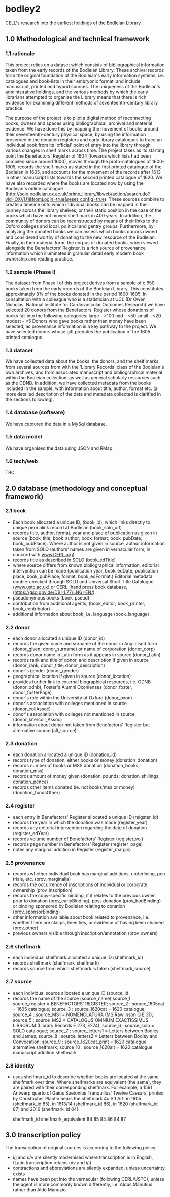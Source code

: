 # bodley2
CELL's research into the earliest holdings of the Bodleian Library

## 1.0 Methodological and technical framework

### 1.1 rationale 

This project relies on a dataset which consists of bibliographical information taken from the early records of the Bodleian Library. These archival records form the original foundation of the Bodleian's early information systems, i.e. catalogues and book-lists in their embryonic format, and include manuscript, printed and hybrid sources. The uniqueness of the Bodleian's administrative holdings, and the various methods by which the early librarians attempted to organize the Library means that there is rich evidence for examining different methods of seventeenth-century library practice.

The purpose of the project is to pilot a digital method of reconnecting books, owners and spaces using bibliographical, archival and material evidence. We have done this by mapping the movement of books around their seventeenth-century physical space; by using the information preserved in the donation registers and early library catalogues to trace an individual book from its 'official' point of entry into the library through various changes in shelf marks across time. The project takes as its starting point the Benefactors’ Register of 1604 (towards which lists had been compiled since around 1600), moves through the proto-catalogues of 1600-1605, records the shelf marks as stated in the first printed catalogue of the Bodleian in 1605, and accounts for the movement of the records after 1613 in other manuscript lists towards the second printed catalogue of 1620.  We have also recorded where the books are located now by using the Bodleian's online catalogue (http://solo.bodleian.ox.ac.uk/primo_library/libweb/action/search.do?vid=OXVU1&fromLogin=true&reset_config=true). These sources combine to create a timeline onto which individual books can be mapped in their journey across the library shelves, or their static position in the case of the books which have not moved shelf mark in 400 years. In addition, the community of donors can be reconstructed by means of their links to the Oxford colleges and local, political and gentry groups. Furthermore, by analyzing the donated books we can assess which books donors owned and considered worthy of donating to the new resource of the Bodleian. Finally, in their material form, the corpus of donated books, when viewed alongside the Benefactors’ Register, is a rich source of provenance information which illuminates in granular detail early modern book ownership and reading practice.

### 1.2 sample (Phase I)

The dataset from Phase I of this project derives from a sample of c.650 books taken from the early records of the Bodleian Library. This constitutes approximately 8% of the books donated in the period 1600-1605. In consultation with a colleague who is a statistician at UCL (Dr Owen Nicholas, National Institute for Cardiovascular Outcomes Research) we have selected 20 donors from the Benefactors' Register whose donations of books fall into the following categories:
large - >100
mid - <50
small - <20
modest - <5
Donors who gave books rather than money have been selected, as provenance information is a key pathway to the project. We have selected donors whose gift predates the publication of the 1605 printed catalogue. 

### 1.3 dataset

We have collected data about the books, the donors, and the shelf marks from several sources from with the 'Library Records' class of the Bodleian's own archives, and from associated manuscript and bibliographical material within the Bodleian collection, as well as general scholarly resources such as the ODNB. In addition, we have collected metadata from the books included in the sample, with information about title, author, format etc. (a more detailed description of the data and metadata collected is clarified in the sections following).

### 1.4 database (software)

We have captured the data in a MySql database. 

### 1.5 data model
We have organised the data using JSON and RMap.

### 1.6 tech/web
TBC

## 2.0  database (methodology and conceptual framework)

### 2.1 book
- Each book allocated a unique ID, (book_id), which links directly to unique permalink record at Bodleian (book_solo_url)
- records title, author, format, year and place of publication as given in source (book_title; book_author; book_format; book_pubDate; book_pubPlace). Where author is not given in source, author information taken from SOLO (authors' names are given in vernacular form, in concord with www.CERL.org)
- records title as described in SOLO (book_edTitle)
- where source differs from known bibliographical information, editorial intervention can be made (publication year, book_edDate; publication place, book_pubPlace; format, book_edFormat.) Editorial metadata double-checked through SOLO and Universal Short Title Catalogue (www.ustc.ac.uk) or CERL (hand press book database, (https://gso.gbv.de/DB=1.77/LNG=EN/).
- pseudonymous books (book_pseud)
- contribution from additional agents, (book_editor; book_printer; book_contributor)
- additional information about book, i.e. language (book_language)

### 2.2 donor
- each donor allocated a unique ID (donor_id)
- records the given name and surname of the donor in Anglicised form (donor_given; donor_surname) or name of corporation (donor_corp)
- records donor name in Latin form as it appears in source (donor_Latin)
- records rank and title of donor, and description if given in source (donor_rank; donor_title; donor_description)
- donor's gender (donor_gender)
- geographical location if given in source (donor_location)
- provides further link to external biographical resources, i.e. ODNB (donor_odnb), Foster's Alumni Oxonienses (donor_foster, donor_fosterPage)
- donor's role within the University of Oxford (donor_oxon)
- donor's association with colleges mentioned in source (donor_collAssoc)
- donor's association with colleges not mentioned in source (donor_latercoll_Assoc) 
- information about donor not taken from Benefactors' Register but alternative source (alt_source)

### 2.3 donation
- each donation allocated a unique ID (donation_id)
- records type of donation, either books or money (donation_donation)
- records number of books or MSS donation (donation_books; donation_mss)
- records amount of money given (donation_pounds; donation_shillings; donation_pence)
- records other items donated (ie. not books/mss or money) (donation_fundsOther)

### 2.4 register
- each entry in Benefactors' Register allocated a unique ID (reigster_id)
- records the year in which the donation was made (register_year)
- records any editorial intervention regarding the date of donation (register_edYear)
- records volume number of Benefactors' Register (register_vol)
- records page number in Benefactors' Register (register_page)
- notes any marginal addition in Register (register_margin)

### 2.5 provenance
- records whether individual book has marginal additions, underlining, pen trials, etc. (prov_marginalia)
- records the occurrence of inscriptions of individual or corporate ownership (prov_inscription)
- records the copy-specific binding, if it relates to the previous owner prior to donation (prov_earlyBinding), post-donation (prov_bodBinding) or binding sponsored by Bodleian relating to donation (prov_sponsorBinding)
- other information available about book related to provenance, i.e. whether there are clasps, linen ties, or evidence of having been chained (prov_other)
- previous owners visible through inscription/annotation (prov_owners)

### 2.6 shelfmark
- each individual shelfmark allocated a unique ID (shelfmark_id)
- records shelfmark (shelfmark_shelfmark)
- records source from which shelfmark is taken (shelfmark_source) 

### 2.7 source
- each individual source allocated a unique ID (source_id_
- records the name of the source (source_name)
	source_1 : source_register = BENEFACTORS' REGISTER; 
	source_2 : source_1605cat = 1605 catalogue; 
	source_3 : source_1620cat = 1620 catalogue; 
	source_4 : source_MS1 = NOMENCLATURA (MS Rawlinson Q E 31); 
	source_5 : source_MS2 = CATALOGUS OMNIUM EXACTISSIMUS LIBRORUM  (Library Records E 	273, E274); 
	source_6 : source_solo = SOLO catalogue; 
	source_7 : source_letters1 = Letters between Bodley and James; 
	source_8 : source_letters2 = Letters between Bodley and Convocation; 
	source_9 : source_1620cat_print = 1620 catalogue alternative shelfmark; 
	source_10 : source_1620alt = 1620 catalogue manuscript addition shelfmark

### 2.8 identity
- uses shelfmark_id to describe whether books are located at the same shelfmark over time.   Where shelfmarks are equivalent (the same), they are paired with their corresponding shelfmark. For example, a 1591 Antwerp quarto of Gaius Suetonius Tranquillus' Twelve Caesars, printed by Christopher Plantin bears the shelfmark 4o S.1 Art. in 1605 (shelfmark_id 85), in 1613/14 (shelfmark_id 86), in 1620 (shelfmark_id 87) and 2016 (shelfmark_id 84).

	shelfmark_id	shelfmark_equivalent
84	85
84	86
84	87

## 3.0 transcription policy
The transcription of original sources is according to the following policy:

- i/j and u/v are silently modernised where transcription is in English, (Latin transcription retains u/v and i/j)
- contractions and abbreviations are silently expanded, unless uncertainty exists
- names have been put into the vernacular (following CERL/USTC), unless the agent is more commonly known differently, i.e. Aldus Manutius rather than Aldo Manuzio.

